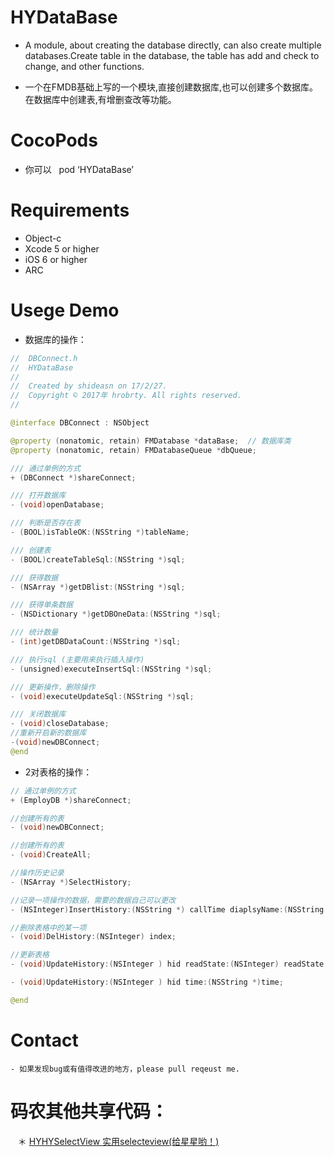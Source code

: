 # HYDataBase
- A module, about creating the database directly, can also create multiple databases.Create table in the database, the table has add and check to change, and other functions.

- 一个在FMDB基础上写的一个模块,直接创建数据库,也可以创建多个数据库。在数据库中创建表,有增删查改等功能。

# CocoPods
- 你可以   pod  ‘HYDataBase’

# Requirements
- Object-c
- Xcode 5 or higher
- iOS 6 or higher
- ARC

# Usege Demo

* 数据库的操作：
```java 
//  DBConnect.h
//  HYDataBase
//
//  Created by shideasn on 17/2/27.
//  Copyright © 2017年 hrobrty. All rights reserved.
//

@interface DBConnect : NSObject

@property (nonatomic, retain) FMDatabase *dataBase;  // 数据库类
@property (nonatomic, retain) FMDatabaseQueue *dbQueue;

/// 通过单例的方式
+ (DBConnect *)shareConnect;

/// 打开数据库
- (void)openDatabase;

/// 判断是否存在表
- (BOOL)isTableOK:(NSString *)tableName;

/// 创建表
- (BOOL)createTableSql:(NSString *)sql;

/// 获得数据
- (NSArray *)getDBlist:(NSString *)sql;

/// 获得单条数据
- (NSDictionary *)getDBOneData:(NSString *)sql;

/// 统计数量
- (int)getDBDataCount:(NSString *)sql;

/// 执行sql (主要用来执行插入操作)
- (unsigned)executeInsertSql:(NSString *)sql;

/// 更新操作，删除操作
- (void)executeUpdateSql:(NSString *)sql;

/// 关闭数据库
- (void)closeDatabase;
//重新开启新的数据库
-(void)newDBConnect;
@end
```

* 2对表格的操作：
```java
// 通过单例的方式
+ (EmployDB *)shareConnect;

//创建所有的表
- (void)newDBConnect;

//创建所有的表
- (void)CreateAll;

//操作历史记录
- (NSArray *)SelectHistory;

//记录一项操作的数据，需要的数据自己可以更改
- (NSInteger)InsertHistory:(NSString *) callTime diaplsyName:(NSString *) diaplsyName time:(NSString *) time sipUri:(NSString *) sipUri sipNum:(NSString *) sipNum direction:(NSInteger) direction;

//删除表格中的某一项
- (void)DelHistory:(NSInteger) index;

//更新表格
- (void)UpdateHistory:(NSInteger ) hid readState:(NSInteger) readState time:(NSString *)time;

- (void)UpdateHistory:(NSInteger ) hid time:(NSString *)time;

@end

```

# Contact
    - 如果发现bug或有值得改进的地方，please pull reqeust me.
 
# 码农其他共享代码：
    ＊ [HYHYSelectView  实用selecteview(给星星哟！)](https://github.com/hrobrty/HYHYSelectView.git)
